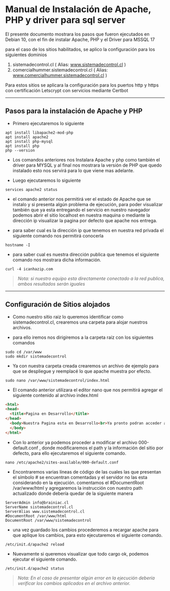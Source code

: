 # Manual de Instalación de Apache, PHP y driver para sql server #

El presente documento mostrara los pasos que fueron ejecutados en Debian 10, con el fin de instalar Apache, PHP y el Driver para MSSQL 17

para el caso de los sitios habilitados, se aplico la configuración para los siguientes dominios

1. sistemadecontrol.cl ( Alias: www.sistemadecontrol.cl )
2. comercialhummer.sistemadecontrol.cl ( Alias: www.comercialhummer.sistemadecontrol.cl )

Para estos sitios se aplicara la configuración para los puertos http y https con certificación Letscrypt con servicios mediante Certbot

---

## Pasos para la instalación de Apache y PHP ##

* Primero ejecutaremos lo siguiente


```
apt install libapache2-mod-php
apt install apache2
apt install php-mysql
apt install php
php --version
```

* Los comandos anteriores nos Instalara Apache y php como también el driver para MYSQL y al final nos mostrara la versión de PHP que quedo instalado esto nos servirá para lo que viene mas adelante.

* Luego ejecutaremos lo siguiente

`services apache2 status`

* el comando anterior nos permitirá ver el estado de Apache que se instalo y si presenta algún problema de ejecución, para poder visualizar también que ya esta entregando el servicio en nuestro navegador podemos abrir el sitio localhost en nuestra maquina o mediante la dirección ip visualizar la pagina por defecto que apache nos entrega.

* para saber cual es la dirección ip que tenemos en nuestra red privada el siguiente comando nos permitirá conocerla

`hostname -I`

* para saber cual es nuestra dirección publica que tenemos el siguiente comando nos mostrara dicha información.

`curl -4 icanhazip.com`

>_Nota: si nuestro equipo esta directamente conectado a la red publica, ambos resultados serán iguales_

---

## Configuración de Sitios alojados ##

* Como nuestro sitio raiz lo queremos identificar como sistemadecontrol.cl, crearemos una carpeta para alojar nuestros archivos.

* para ello iremos nos dirigiremos a la carpeta raíz con los siguientes comandos

```
sudo cd /var/www
sudo mkdir sistemadecontrol
````
* Ya con nuestra carpeta creada crearemos un archivo de ejemplo para que se despliegue y reemplacé lo que apache muestra por efecto.

```
sudo nano /var/www/sistemadecontrol/index.html
```

* El comando anterior utilizara el editor nano que nos permitirá agregar el siguiente contenido al archivo index.html

```html
<html>
<head>
  <title>Pagina en Desarrollo</title>
</head>
  <body>Nuestra Pagina esta en Desarrollo<br>Ya pronto podran acceder al contenido final
  </body>
</html>
```

* Con lo anterior ya podemos proceder a modificar el archivo 000-default.conf , donde modificaremos el path y la información del sitio por defecto, para ello ejecutaremos el siguiente comando.

`nano /etc/apache2/sites-available/000-default.conf`

* Encontraremos varias líneas de código de las cuales las que presentan el símbolo # se encuentran comentadas y el servidor no las esta considerando en la ejecución.
comentamos el #DocumentRoot /var/www/html
y agregaremos la instrucción con nuestro path actualizado donde debería quedar de la siguiente manera

```
ServerAdmin info@brainiac.cl
ServerName sistemadecontrol.cl
ServerAlias www.sistemadecontrol.cl
#DocumentRoot /var/www/html
DocumentRoot /var/www/sistemadecontrol
```

* una vez guardado los cambios procederemos a recargar apache para que aplique los cambios, para esto ejecutaremos el siguiente comando.

`/etc/init.d/apache2 reload`

* Nuevamente si queremos visualizar que todo cargo ok, podemos ejecutar el siguiente comando.

`/etc/init.d/apache2 status`

>_Nota: En el caso de presentar algún error en la ejecución debería verificar los cambios aplicados en el archivo anterior._
